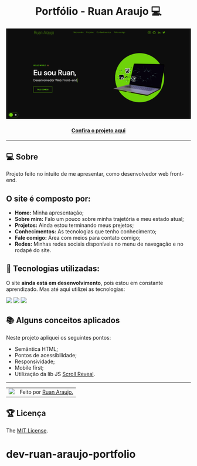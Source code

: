<h1 align="center">Portfólio - Ruan Araujo 💻</h1>

![Imagem do projeto finalizado](assets/images/tela-principal.PNG)

<h4 align="center"><a href="https://portfolio-do-ruan-araujo.netlify.app/" target="_blank" title="Portfolio">Confira o projeto aqui</a></h4>

---

## 💻 Sobre

Projeto feito no intuito de me apresentar, como desenvolvedor web front-end.

##  O site é composto por:

- **Home:** Minha apresentação;
- **Sobre mim:** Falo um pouco sobre minha trajetória e meu estado atual;
- **Projetos:** Ainda estou terminando meus prejetos;
- **Conhecimentos:** As tecnologias que tenho conhecimento;
- **Fale comigo:** Área com meios para contato comigo;
- **Redes:** Minhas redes sociais disponíveis no menu de navegação e no rodapé do site.

## 🧠 Tecnologias utilizadas:

O site **ainda está em desenvolvimento**, pois estou em constante aprendizado. Mas até aqui utilizei as tecnologias:

<div>
    <img src="https://img.shields.io/badge/HTML5-E34F26?style=for-the-badge&logo=html5&logoColor=white" />
    <img src="https://img.shields.io/badge/CSS3-1572B6?style=for-the-badge&logo=css3&logoColor=white" />
    <img src="https://img.shields.io/badge/JavaScript-F7DF1E?style=for-the-badge&logo=javascript&logoColor=black" />
</div>

## 📚 Alguns conceitos aplicados

Neste projeto apliquei os seguintes pontos:
+ Semântica HTML;
+ Pontos de acessibilidade;
+ Responsividade;
+ Mobile first;
+ Utilização da lib JS <a href="https://scrollrevealjs.org">Scroll Reveal</a>.

---

<table>
  <tr>
    <td>
      <img src="https://avatars.githubusercontent.com/u/133602071?v=4" width="100px" />
    </td>
    <td>
      Feito por <a href="https://github.com/ruan1araujo">Ruan Araujo.</a> 
    </td>
  </tr>
</table>

## 🏆 Licença

The [MIT License](./LICENSE).

# dev-ruan-araujo-portfolio
